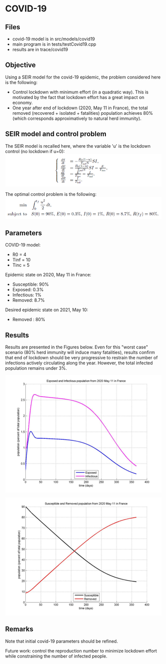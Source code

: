COVID-19
===========

Files
----------
+ covid-19 model is in src/models/covid19
+ main program is in tests/testCovid19.cpp
+ results are in trace/covid19

Objective
----------
Using a SEIR model for the covid-19 epidemic, the problem considered here is the following:
+ Control lockdown with minimum effort (in a quadratic way). This is motivated by the fact that lockdown effort has a great impact on economy.
+ One year after end of lockdown (2020, May 11 in France), the total removed (recovered + isolated + fatalities) population achieves 80% (which corresponds approximatively to natural herd immunity).

SEIR model and control problem
----------
The SEIR model is recalled here, where the variable 'u' is the lockdown control (no lockdown if u=0):
![](SEIR.png)

The optimal control problem is the following:
![](OCP.png)

Parameters
----------
COVID-19 model:
+ R0 = 4
+ Tinf = 10
+ Tinc = 5

Epidemic state on 2020, May 11 in France:
+ Susceptible: 90%
+ Exposed: 0.3%
+ Infectious: 1%
+ Removed: 8.7%

Desired epidemic state on 2021, May 10:
+ Removed : 80%

Results
----------
Results are presented in the Figures below. Even for this "worst case" scenario (80% herd immunity will induce many fatalities), results confirm that end of lockdown should be very progressive to restrain the number of infections actively circulating along the year.
However, the total infected population remains under 3%.

![](EI.jpg)

![](SR.jpg)

Remarks
----------
Note that initial covid-19 parameters should be refined.

Future work: control the reproduction number to minimize lockdown effort while constraining the number of infected people.
